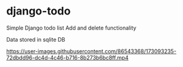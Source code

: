 # django-todo
Simple Django todo list 
Add and delete functionality 

Data stored in sqlite DB 

https://user-images.githubusercontent.com/86543368/173093235-72dbdd96-dc4d-4c46-b716-8b273b6bc8ff.mp4

